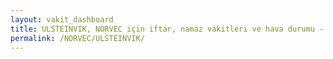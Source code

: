 ```yaml
---
layout: vakit_dashboard
title: ULSTEINVIK, NORVEC için iftar, namaz vakitleri ve hava durumu - ilçe/eyalet seç
permalink: /NORVEC/ULSTEINVIK/
---
```


<script type="text/javascript">
  var GLOBAL_COUNTRY = 'NORVEC';
  var GLOBAL_CITY = 'ULSTEINVIK';
  var GLOBAL_STATE = '';
  var lat = 72;
  var lon = 21;
</script>
